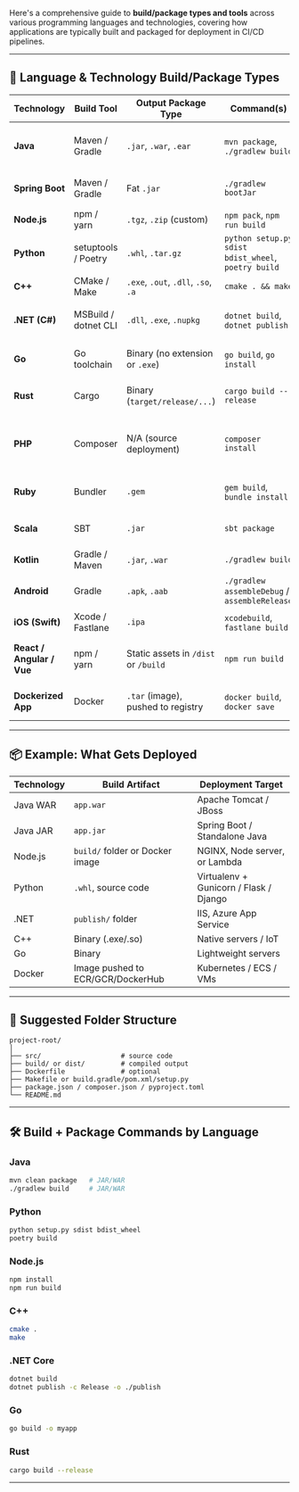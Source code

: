 Here's a comprehensive guide to **build/package types and tools** across various programming languages and technologies, covering how applications are typically built and packaged for deployment in CI/CD pipelines.

---

## 🔧 Language & Technology Build/Package Types

| **Technology**            | **Build Tool**       | **Output Package Type**              | **Command(s)**                                      | **Notes**                                     |
| ------------------------- | -------------------- | ------------------------------------ | --------------------------------------------------- | --------------------------------------------- |
| **Java**                  | Maven / Gradle       | `.jar`, `.war`, `.ear`               | `mvn package`, `./gradlew build`                    | WAR: Web app, JAR: libraries or microservices |
| **Spring Boot**           | Maven / Gradle       | Fat `.jar`                           | `./gradlew bootJar`                                 | Fat JAR includes all dependencies             |
| **Node.js**               | npm / yarn           | `.tgz`, `.zip` (custom)              | `npm pack`, `npm run build`                         | Often zipped or Dockerized                    |
| **Python**                | setuptools / Poetry  | `.whl`, `.tar.gz`                    | `python setup.py sdist bdist_wheel`, `poetry build` | `whl` used for installable packages           |
| **C++**                   | CMake / Make         | `.exe`, `.out`, `.dll`, `.so`, `.a`  | `cmake . && make`                                   | OS-specific binaries                          |
| **.NET (C#)**             | MSBuild / dotnet CLI | `.dll`, `.exe`, `.nupkg`             | `dotnet build`, `dotnet publish`                    | For web apps: `dotnet publish -c Release`     |
| **Go**                    | Go toolchain         | Binary (no extension or `.exe`)      | `go build`, `go install`                            | Cross-compile supported                       |
| **Rust**                  | Cargo                | Binary (`target/release/...`)        | `cargo build --release`                             | Produces optimized executable                 |
| **PHP**                   | Composer             | N/A (source deployment)              | `composer install`                                  | Often deployed as raw source with autoloaders |
| **Ruby**                  | Bundler              | `.gem`                               | `gem build`, `bundle install`                       | `.gem` for reusable libraries                 |
| **Scala**                 | SBT                  | `.jar`                               | `sbt package`                                       | Similar to Java, can be fat JAR               |
| **Kotlin**                | Gradle / Maven       | `.jar`, `.war`                       | `./gradlew build`                                   | Same as Java/Spring                           |
| **Android**               | Gradle               | `.apk`, `.aab`                       | `./gradlew assembleDebug` / `assembleRelease`       | AAB is modern app bundle                      |
| **iOS (Swift)**           | Xcode / Fastlane     | `.ipa`                               | `xcodebuild`, `fastlane build`                      | Requires macOS                                |
| **React / Angular / Vue** | npm / yarn           | Static assets in `/dist` or `/build` | `npm run build`                                     | Served via NGINX or packaged in Docker        |
| **Dockerized App**        | Docker               | `.tar` (image), pushed to registry   | `docker build`, `docker save`                       | Preferred deployment format                   |

---

## 📦 Example: What Gets Deployed

| Technology | Build Artifact                    | Deployment Target                      |
| ---------- | --------------------------------- | -------------------------------------- |
| Java WAR   | `app.war`                         | Apache Tomcat / JBoss                  |
| Java JAR   | `app.jar`                         | Spring Boot / Standalone Java          |
| Node.js    | `build/` folder or Docker image   | NGINX, Node server, or Lambda          |
| Python     | `.whl`, source code               | Virtualenv + Gunicorn / Flask / Django |
| .NET       | `publish/` folder                 | IIS, Azure App Service                 |
| C++        | Binary (.exe/.so)                 | Native servers / IoT                   |
| Go         | Binary                            | Lightweight servers                    |
| Docker     | Image pushed to ECR/GCR/DockerHub | Kubernetes / ECS / VMs                 |

---

## 📁 Suggested Folder Structure

```
project-root/
│
├── src/                    # source code
├── build/ or dist/         # compiled output
├── Dockerfile              # optional
├── Makefile or build.gradle/pom.xml/setup.py
├── package.json / composer.json / pyproject.toml
└── README.md
```

---

## 🛠️ Build + Package Commands by Language

### Java

```bash
mvn clean package   # JAR/WAR
./gradlew build     # JAR/WAR
```

### Python

```bash
python setup.py sdist bdist_wheel
poetry build
```

### Node.js

```bash
npm install
npm run build
```

### C++

```bash
cmake .
make
```

### .NET Core

```bash
dotnet build
dotnet publish -c Release -o ./publish
```

### Go

```bash
go build -o myapp
```

### Rust

```bash
cargo build --release
```

---
